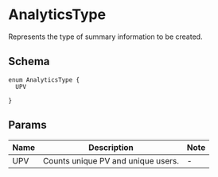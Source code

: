 # AnalyticsType
Represents the type of summary information to be created.

## Schema
```
enum AnalyticsType {
  UPV
  
}
```
## Params
| Name | Description | Note |
| --- | --- | --- |
| UPV | Counts unique PV and unique users. | - |